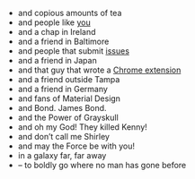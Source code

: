 - and copious amounts of tea
- and people like <a href="/contribute">you</a>
- and a chap in Ireland
- and a friend in Baltimore
- and people that submit <a href="https://github.com/Templarian/MaterialDesign/issues">issues</a>
- and a friend in Japan
- and that guy that wrote a <a href="https://chrome.google.com/webstore/detail/materialdesignicons-picke/edjaedpifkihpjkcgknfokmibkoafhme">Chrome extension</a>
- and a friend outside Tampa
- and a friend in Germany
- and fans of Material Design
- and Bond. James Bond.
- and the Power of Grayskull
- and oh my God! They killed Kenny!
- and don’t call me Shirley
- and may the Force be with you!
- in a galaxy far, far away
- – to boldly go where no man has gone before
